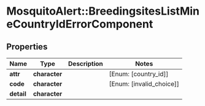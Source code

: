 # MosquitoAlert::BreedingsitesListMineCountryIdErrorComponent


## Properties
Name | Type | Description | Notes
------------ | ------------- | ------------- | -------------
**attr** | **character** |  | [Enum: [country_id]] 
**code** | **character** |  | [Enum: [invalid_choice]] 
**detail** | **character** |  | 


